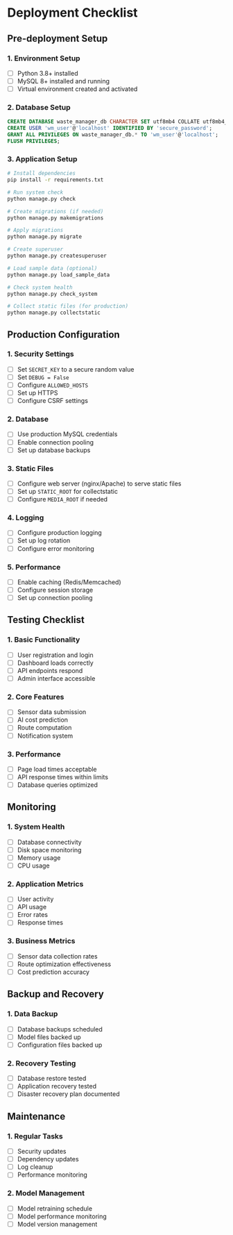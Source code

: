 # Deployment Checklist

## Pre-deployment Setup

### 1. Environment Setup
- [ ] Python 3.8+ installed
- [ ] MySQL 8+ installed and running
- [ ] Virtual environment created and activated

### 2. Database Setup
```sql
CREATE DATABASE waste_manager_db CHARACTER SET utf8mb4 COLLATE utf8mb4_unicode_ci;
CREATE USER 'wm_user'@'localhost' IDENTIFIED BY 'secure_password';
GRANT ALL PRIVILEGES ON waste_manager_db.* TO 'wm_user'@'localhost';
FLUSH PRIVILEGES;
```

### 3. Application Setup
```bash
# Install dependencies
pip install -r requirements.txt

# Run system check
python manage.py check

# Create migrations (if needed)
python manage.py makemigrations

# Apply migrations
python manage.py migrate

# Create superuser
python manage.py createsuperuser

# Load sample data (optional)
python manage.py load_sample_data

# Check system health
python manage.py check_system

# Collect static files (for production)
python manage.py collectstatic
```

## Production Configuration

### 1. Security Settings
- [ ] Set `SECRET_KEY` to a secure random value
- [ ] Set `DEBUG = False`
- [ ] Configure `ALLOWED_HOSTS`
- [ ] Set up HTTPS
- [ ] Configure CSRF settings

### 2. Database
- [ ] Use production MySQL credentials
- [ ] Enable connection pooling
- [ ] Set up database backups

### 3. Static Files
- [ ] Configure web server (nginx/Apache) to serve static files
- [ ] Set up `STATIC_ROOT` for collectstatic
- [ ] Configure `MEDIA_ROOT` if needed

### 4. Logging
- [ ] Configure production logging
- [ ] Set up log rotation
- [ ] Configure error monitoring

### 5. Performance
- [ ] Enable caching (Redis/Memcached)
- [ ] Configure session storage
- [ ] Set up connection pooling

## Testing Checklist

### 1. Basic Functionality
- [ ] User registration and login
- [ ] Dashboard loads correctly
- [ ] API endpoints respond
- [ ] Admin interface accessible

### 2. Core Features
- [ ] Sensor data submission
- [ ] AI cost prediction
- [ ] Route computation
- [ ] Notification system

### 3. Performance
- [ ] Page load times acceptable
- [ ] API response times within limits
- [ ] Database queries optimized

## Monitoring

### 1. System Health
- [ ] Database connectivity
- [ ] Disk space monitoring
- [ ] Memory usage
- [ ] CPU usage

### 2. Application Metrics
- [ ] User activity
- [ ] API usage
- [ ] Error rates
- [ ] Response times

### 3. Business Metrics
- [ ] Sensor data collection rates
- [ ] Route optimization effectiveness
- [ ] Cost prediction accuracy

## Backup and Recovery

### 1. Data Backup
- [ ] Database backups scheduled
- [ ] Model files backed up
- [ ] Configuration files backed up

### 2. Recovery Testing
- [ ] Database restore tested
- [ ] Application recovery tested
- [ ] Disaster recovery plan documented

## Maintenance

### 1. Regular Tasks
- [ ] Security updates
- [ ] Dependency updates
- [ ] Log cleanup
- [ ] Performance monitoring

### 2. Model Management
- [ ] Model retraining schedule
- [ ] Model performance monitoring
- [ ] Model version management